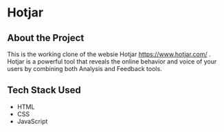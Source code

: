 # Hotjar

## About the Project
This is the working clone of the websie Hotjar https://www.hotjar.com/ .
Hotjar is a powerful tool that reveals the online behavior and voice of your users by combining both Analysis and Feedback tools.

## Tech Stack Used
- HTML
- CSS
- JavaScript
